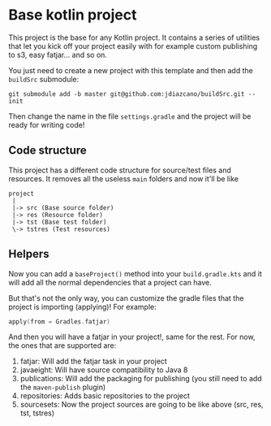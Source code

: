 # Base kotlin project
This project is the base for any Kotlin project. It contains a series of utilities that let you kick off your project
easily with for example custom publishing to s3, easy fatjar... and so on.

You just need to create a new project with this template and then add the `buildSrc` submodule:

```
git submodule add -b master git@github.com:jdiazcano/buildSrc.git --init
```

Then change the name in the file `settings.gradle` and the project will be ready for writing code!

## Code structure
This project has a different code structure for source/test files and resources. It removes all the useless `main` folders
and now it'll be like

```
project
 |
 |-> src (Base source folder)
 |-> res (Resource folder)
 |-> tst (Base test folder)
 \-> tstres (Test resources)
```

## Helpers
Now you can add a `baseProject()` method into your `build.gradle.kts` and it will add all the normal dependencies that
a project can have.

But that's not the only way, you can customize the gradle files that the project is importing (applying)! For example:

```kotlin
apply(from = Gradles.fatjar)
```

And then you will have a fatjar in your project!, same for the rest. For now, the ones that are supported are:

1. fatjar: Will add the fatjar task in your project
1. javaeight: Will have source compatibility to Java 8
1. publications: Will add the packaging for publishing (you still need to add the `maven-publish` plugin)
1. repositories: Adds basic repositories to the project
1. sourcesets: Now the project sources are going to be like above (src, res, tst, tstres)